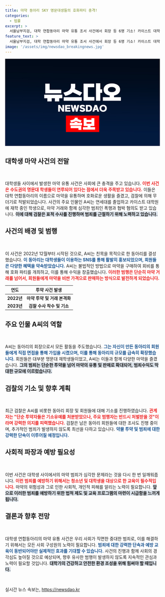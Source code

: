 ```yaml
---
title: 마약 동아리 SKY 명문대생들의 호화파티 충격!
categories:
  - 법률
excerpt: >
  서울남부지검, 대학 연합동아리 마약 유통 조서 사건에서 회장 등 6명 기소! 카이스트 대학원생과 명문대생들이 참여한 고급 호텔 파티와 다양한 장소에서의 마약 투약이 드러났다. 범죄 수익으로 대규모 회원 유치, 끔찍한 협박까지… 숨겨진 진실이 밝혀진다!
feature_text: >
  서울남부지검, 대학 연합동아리 마약 유통 조서 사건에서 회장 등 6명 기소! 카이스트 대학원생과 명문대생들이 참여한 고급 호텔 파티와 다양한 장소에서의 마약 투약이 드러났다. 범죄 수익으로 대규모 회원 유치, 끔찍한 협박까지… 숨겨진 진실이 밝혀진다!
image: '/assets/img/newsdao_breakingnews.jpg'
---
```


<p><img src="/assets/img/newsdao_breakingnews.jpg" alt="ontimetimes 속보" /></p>

<h2 data-ke-size="size26">대학생 마약 사건의 전말</h2>

<p data-ke-size="size16">&nbsp;</p>

<p>대학생들 사이에서 발생한 마약 유통 사건은 사회에 큰 충격을 주고 있습니다. <b><span style="color: #ee2323;">이번 사건은 수도권의 명문대 학생들이 연루되어 있다는 점에서 더욱 주목받고 있습니다.</span></b> 이들은 대학 연합동아리의 이름으로 마약을 유통하며 호화로운 생활을 즐겼고, 검찰에 의해 무더기로 적발되었습니다. 사건의 주요 인물인 A씨는 연세대를 졸업하고 카이스트 대학원에 재학 중인 학생으로, 마약 거래와 함께 심각한 범죄인 폭행과 협박 혐의도 받고 있습니다. <b><span style="background-color: #21538527;">이에 대해 검찰은 표적 수사를 진행하며 범죄를 근절하기 위해 노력하고 있습니다.</span></b></p>

<h2 data-ke-size="size26">사건의 배경 및 범행</h2>

<p data-ke-size="size16">&nbsp;</p>

<p>이 사건은 2022년 12월부터 시작된 것으로, A씨는 친목을 목적으로 한 동아리를 결성했습니다. <b><span style="color: #1a5490;">이 동아리는 대학생들이 이용하는 SNS를 통해 활발히 홍보되었으며, 회원들은 다양한 혜택을 약속받았습니다.</span></b> A씨는 불법적인 방법으로 마약을 구매하여 회비를 통해 호화 파티를 개최하고, 이를 통해 수익을 창출했습니다. <b><span style="color: #ee2323;">이러한 범행은 단순히 마약 거래를 넘어서, 회원들에게 마약을 비싼 가격으로 판매하는 방식으로 발전하게 되었습니다.</span></b></p>

<table>
    <thead>
        <tr>
            <th><b>연도</b></th>
            <th><b>투약 사건 발생</b></th>
        </tr>
    </thead>
    <tbody>
        <tr>
            <td style="text-align: center; height: 17px;"><b>2022년</b></td>
            <td style="text-align: center; height: 17px;"><b>마약 투약 및 거래 본격화</b></td>
        </tr>
        <tr>
            <td style="text-align: center; height: 17px;"><b>2023년</b></td>
            <td style="text-align: center; height: 17px;"><b>검찰 수사 착수 및 기소</b></td>
        </tr>
    </tbody>
</table>

<h2 data-ke-size="size26">주요 인물 A씨의 역할</h2>

<p data-ke-size="size16">&nbsp;</p>

<p>A씨는 동아리의 회장으로서 모든 활동을 주도했습니다. <b><span style="color: #1a5490;">그는 자신이 만든 동아리의 회원들에게 직접 면접을 통해 가입을 시켰으며, 이를 통해 동아리의 규모를 급속히 확장했습니다.</span></b> 회원들은 대부분 명문대 재학생들이었고, A씨는 이들과 함께 다양한 마약을 즐겼습니다. <b><span style="background-color: #21538527;">그의 범죄는 단순한 투약을 넘어 마약의 유통 및 판매로 확대되어, 범죄수익도 막대한 규모에 이르렀습니다.</span></b></p>

<h2 data-ke-size="size26">검찰의 기소 및 향후 계획</h2>

<p data-ke-size="size16">&nbsp;</p>

<p>최근 검찰은 A씨를 비롯한 동아리 회장 및 회원들에 대해 기소를 진행하였습니다. <b><span style="color: #ee2323;">관계자는 "단순 투약자들은 기소유예를 처분받았으나, 주요 범행자는 반드시 처벌받을 것"이라며 강력한 의지를 피력했습니다.</span></b> 검찰은 남은 동아리 회원들에 대한 조사도 진행 중이며, 추가적인 범죄가 발생하지 않도록 최선을 다하고 있습니다. <b><span style="color: #1a5490;">약물 투약 및 범죄에 대한 강력한 단속이 이루어질 예정입니다.</span></b></p>

<h2 data-ke-size="size26">사회적 파장과 예방 필요성</h2>

<p data-ke-size="size16">&nbsp;</p>

<p>이번 사건은 대학생 사이에서의 마약 범죄가 심각한 문제라는 것을 다시 한 번 일깨워줍니다. <b><span style="color: #ee2323;">이런 범죄를 예방하기 위해서는 청소년 및 대학생을 대상으로 한 교육이 필수적입니다.</span></b> 마약의 위험성과 그로 인한 사회적, 개인적 피해를 알리는 노력이 필요합니다. <b><span style="background-color: #21538527;">앞으로 이러한 범죄를 예방하기 위한 법적 제도 및 교육 프로그램의 마련이 시급함을 느끼게 됩니다.</span></b></p>

<h2 data-ke-size="size26">결론과 향후 전망</h2>

<p data-ke-size="size16">&nbsp;</p>

<p>대학생 연합동아리의 마약 유통 사건은 우리 사회가 직면한 중대한 범죄로, 이를 해결하기 위해서는 모든 사회 구성원의 노력이 필요합니다. <b><span style="color: #1a5490;">범죄에 대한 강력한 단속과 예방 교육이 동반되어야만 실제적인 효과를 기대할 수 있습니다.</span></b> 사건의 진행과 함께 사회의 경각심도 높아질 것으로 예상되며, 향후 유사한 범행이 발생하지 않도록 지속적인 관심과 노력이 필요할 것입니다. <b><span style="background-color: #21538527;">대학가의 건강하고 안전한 환경 조성을 위해 힘써야 할 때입니다.</span></b> </p>

<p data-ke-size="size16">&nbsp;</p>
실시간 뉴스 속보는, <a href="https://newsdao.kr" rel="dofollow">https://newsdao.kr</a>


